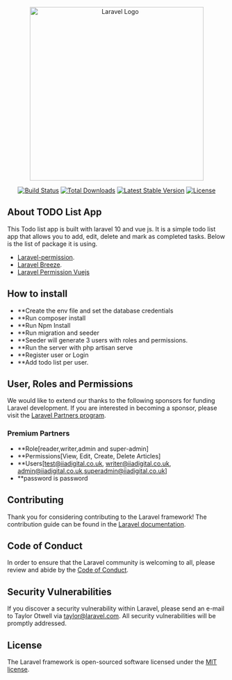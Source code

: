 <p align="center"><a href="https://laravel.com" target="_blank"><img src="https://raw.githubusercontent.com/laravel/art/master/logo-lockup/5%20SVG/2%20CMYK/1%20Full%20Color/laravel-logolockup-cmyk-red.svg" width="400" alt="Laravel Logo"></a></p>

<p align="center">
<a href="https://github.com/laravel/framework/actions"><img src="https://github.com/laravel/framework/workflows/tests/badge.svg" alt="Build Status"></a>
<a href="https://packagist.org/packages/laravel/framework"><img src="https://img.shields.io/packagist/dt/laravel/framework" alt="Total Downloads"></a>
<a href="https://packagist.org/packages/laravel/framework"><img src="https://img.shields.io/packagist/v/laravel/framework" alt="Latest Stable Version"></a>
<a href="https://packagist.org/packages/laravel/framework"><img src="https://img.shields.io/packagist/l/laravel/framework" alt="License"></a>
</p>

## About TODO List App

This Todo list app is built with laravel 10 and vue js. It is a simple todo list app that allows you to add, edit, delete and mark as completed tasks. Below is the list of package it is using.

- [Laravel-permission](https://spatie.be/docs/laravel-permission/v6/introduction).
- [Laravel Breeze](https://laravel.com/docs/10.x/starter-kits).
- [Laravel Permission Vuejs](ahmedsaoud31/laravel-permission-to-vuejs)

## How to install

- **Create the env file and set the database credentials
- **Run composer install
- **Run Npm Install
- **Run migration and seeder
- **Seeder will generate 3 users with roles and permissions.
- **Run the server with php artisan serve
- **Register user or Login
- **Add todo list per user. 

## User, Roles and Permissions

We would like to extend our thanks to the following sponsors for funding Laravel development. If you are interested in becoming a sponsor, please visit the [Laravel Partners program](https://partners.laravel.com).

### Premium Partners

- **Role[reader,writer,admin and super-admin]
- **Permissions[View, Edit, Create, Delete Articles]
- **Users[test@iiadigital.co.uk, writer@iiadigital.co.uk, admin@iiadigital.co.uk,superadmin@iiadigital.co.uk]
- **password is password

## Contributing

Thank you for considering contributing to the Laravel framework! The contribution guide can be found in the [Laravel documentation](https://laravel.com/docs/contributions).

## Code of Conduct

In order to ensure that the Laravel community is welcoming to all, please review and abide by the [Code of Conduct](https://laravel.com/docs/contributions#code-of-conduct).

## Security Vulnerabilities

If you discover a security vulnerability within Laravel, please send an e-mail to Taylor Otwell via [taylor@laravel.com](mailto:taylor@laravel.com). All security vulnerabilities will be promptly addressed.

## License

The Laravel framework is open-sourced software licensed under the [MIT license](https://opensource.org/licenses/MIT).
